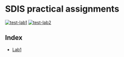 # SDIS practical assignments

[![test-lab1](https://github.com/dmfrodrigues/feup-sdis-tp/actions/workflows/test-lab1.yml/badge.svg)](https://github.com/dmfrodrigues/feup-sdis-tp/actions/workflows/test-lab1.yml)
[![test-lab2](https://github.com/dmfrodrigues/feup-sdis-tp/actions/workflows/test-lab2.yml/badge.svg)](https://github.com/dmfrodrigues/feup-sdis-tp/actions/workflows/test-lab2.yml)

## Index

- [Lab1](lab1)
